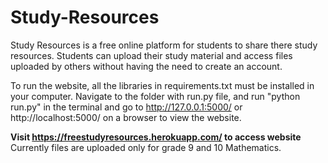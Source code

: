 # Study-Resources

Study Resources is a free online platform for students to share there study resources.
Students can upload their study material and access files uploaded by others without having the need to create an account.

To run the website, all the libraries in requirements.txt must be installed in your computer.
Navigate to the folder with run.py file, and run "python run.py" in the terminal and go to http://127.0.0.1:5000/ or http://localhost:5000/ on a browser 
to view the website.

****Visit https://freestudyresources.herokuapp.com/ to access website****
Currently files are uploaded only for grade 9 and 10 Mathematics.
